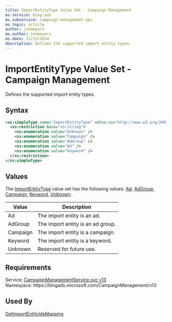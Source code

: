 ```yaml
---
title: ImportEntityType Value Set - Campaign Management
ms.service: bing-ads
ms.subservice: campaign-management-api
ms.topic: article
author: jonmeyers
ms.author: jonmeyers
ms.date: 11/13/2024
description: Defines the supported import entity types.
---
```

# ImportEntityType Value Set - Campaign Management
Defines the supported import entity types.

## Syntax
```xml
<xs:simpleType name="ImportEntityType" xmlns:xs="http://www.w3.org/2001/XMLSchema">
  <xs:restriction base="xs:string">
    <xs:enumeration value="Unknown" />
    <xs:enumeration value="Campaign" />
    <xs:enumeration value="AdGroup" />
    <xs:enumeration value="Ad" />
    <xs:enumeration value="Keyword" />
  </xs:restriction>
</xs:simpleType>
```

## <a name="values"></a>Values

The [ImportEntityType](importentitytype.md) value set has the following values: [Ad](#ad), [AdGroup](#adgroup), [Campaign](#campaign), [Keyword](#keyword), [Unknown](#unknown).

|Value|Description|
|-----------|---------------|
|<a name="ad"></a>Ad|The import entity is an ad.|
|<a name="adgroup"></a>AdGroup|The import entity is an ad group.|
|<a name="campaign"></a>Campaign|The import entity is a campaign.|
|<a name="keyword"></a>Keyword|The import entity is a keyword.|
|<a name="unknown"></a>Unknown|Reserved for future use.|

## Requirements
Service: [CampaignManagementService.svc v13](https://campaign.api.bingads.microsoft.com/Api/Advertiser/CampaignManagement/v13/CampaignManagementService.svc)  
Namespace: https\://bingads.microsoft.com/CampaignManagement/v13  

## Used By
[GetImportEntityIdsMapping](getimportentityidsmapping.md)  
